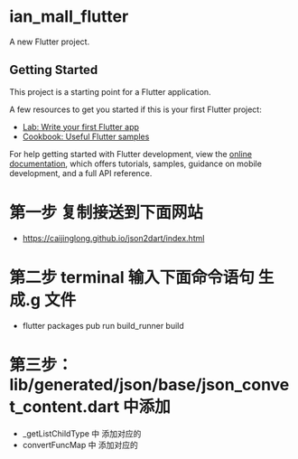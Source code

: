 # ian_mall_flutter

A new Flutter project.

## Getting Started

This project is a starting point for a Flutter application.

A few resources to get you started if this is your first Flutter project:

- [Lab: Write your first Flutter app](https://docs.flutter.dev/get-started/codelab)
- [Cookbook: Useful Flutter samples](https://docs.flutter.dev/cookbook)

For help getting started with Flutter development, view the
[online documentation](https://docs.flutter.dev/), which offers tutorials,
samples, guidance on mobile development, and a full API reference.

# 第一步 复制接送到下面网站
 - https://caijinglong.github.io/json2dart/index.html
# 第二步 terminal 输入下面命令语句 生成.g 文件
 - flutter packages pub run build_runner build
# 第三步： lib/generated/json/base/json_convet_content.dart  中添加
- _getListChildType   中 添加对应的
- convertFuncMap 中 添加对应的 